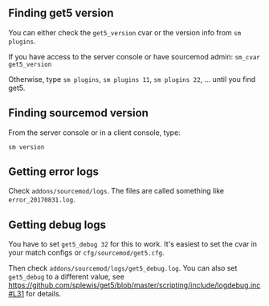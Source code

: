 ## Finding get5 version

You can either check the ``get5_version`` cvar or the version info from ``sm plugins``.

If you have access to the server console or have sourcemod admin:
``sm_cvar get5_version`` 

Otherwise, type 
``sm plugins``, ``sm plugins 11``, ``sm plugins 22``, ... until you find get5.


## Finding sourcemod version

From the server console or in a client console, type:

``sm version``
## Getting error logs

Check ``addons/sourcemod/logs``. The files are called something like ``error_20170831.log``.


## Getting debug logs

You have to set ``get5_debug 32`` for this to work. It's easiest to set the cvar in your match configs or ``cfg/sourcemod/get5.cfg``.

Then check ``addons/sourcemod/logs/get5_debug.log``. You can also set ``get5_debug`` to a different value, see https://github.com/splewis/get5/blob/master/scripting/include/logdebug.inc#L31 for details.